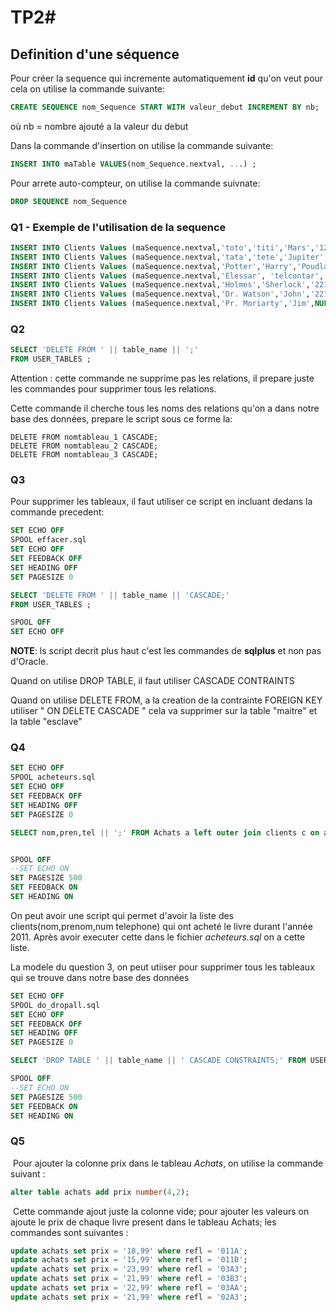 # TP2#

## Definition d'une séquence

Pour créer la sequence qui incremente automatiquement  **id** qu'on veut pour cela on utilise la commande suivante:

```sql
CREATE SEQUENCE nom_Sequence START WITH valeur_debut INCREMENT BY nb;
```

où nb $=$ nombre ajouté a la valeur du debut

Dans la commande d'insertion on utilise la commande suivante:

```sql
INSERT INTO maTable VALUES(nom_Sequence.nextval, ...) ;
```

Pour arrete auto-compteur, on utilise la commande suivnate:

```sql
DROP SEQUENCE nom_Sequence
```

### Q1 - Exemple de l'utilisation de la sequence

```sql
INSERT INTO Clients Values (maSequence.nextval,'toto','titi','Mars','123456789123');
INSERT INTO Clients Values (maSequence.nextval,'tata','tete','Jupiter','234567891231');
INSERT INTO Clients Values (maSequence.nextval,'Potter','Harry','Poudlard','345678912312');
INSERT INTO Clients Values (maSequence.nextval,'Elessar', 'telcontar', 'fennas druinin', '456789123123');
INSERT INTO Clients Values (maSequence.nextval,'Holmes','Sherlock','221b Baker str','567891231234');
INSERT INTO Clients Values (maSequence.nextval,'Dr. Watson','John','221b Baker str','678912312345');
INSERT INTO Clients Values (maSequence.nextval,'Pr. Moriarty','Jim',NULL,NULL);
```

### Q2

```sql
SELECT 'DELETE FROM ' || table_name || ';'
FROM USER_TABLES ;
```

Attention : cette commande ne supprime pas les relations, il prepare juste les commandes pour supprimer tous les relations.

Cette commande il cherche tous les noms des relations qu'on a dans notre base des données, prepare le script sous ce forme la:

```
DELETE FROM nomtableau_1 CASCADE;
DELETE FROM nomtableau_2 CASCADE;
DELETE FROM nomtableau_3 CASCADE;
```

### Q3

Pour supprimer les tableaux, il faut utiliser ce script en incluant dedans la commande precedent:

```sql
SET ECHO OFF
SPOOL effacer.sql
SET ECHO OFF
SET FEEDBACK OFF
SET HEADING OFF
SET PAGESIZE 0

SELECT 'DELETE FROM ' || table_name || 'CASCADE;'
FROM USER_TABLES ;

SPOOL OFF
SET ECHO OFF
```

**NOTE**: ls script decrit plus haut c'est les commandes de **sqlplus** et non pas d'Oracle.

Quand on utilise DROP TABLE, il faut utiliser CASCADE CONTRAINTS

Quand on utilise DELETE FROM, a la creation de la contrainte FOREIGN KEY utiliser " ON DELETE CASCADE " cela va supprimer sur la table "maitre" et la table "esclave"

### Q4

```sql
SET ECHO OFF
SPOOL acheteurs.sql
SET ECHO OFF
SET FEEDBACK OFF
SET HEADING OFF
SET PAGESIZE 0

SELECT nom,pren,tel || ';' FROM Achats a left outer join clients c on a.idcl=c.idcl where a.dateachat >= to_date('01-01-2011','DD-MM-YYYY') and a.dateachat <= to_date('31-12-2011','DD-MM-YYYY')  group by nom,pren,tel;


SPOOL OFF
--SET ECHO ON
SET PAGESIZE 500
SET FEEDBACK ON
SET HEADING ON

```

On peut avoir une script qui permet d'avoir la liste des clients(nom,prenom,num telephone) qui ont acheté le livre durant l'année 2011. Après avoir executer cette dans le fichier *acheteurs.sql* on a cette liste.



La modele du question 3, on peut utiiser pour supprimer tous les tableaux qui se trouve dans notre base des données

```sql
SET ECHO OFF
SPOOL do_dropall.sql
SET ECHO OFF
SET FEEDBACK OFF
SET HEADING OFF
SET PAGESIZE 0

SELECT 'DROP TABLE ' || table_name || ' CASCADE CONSTRAINTS;' FROM USER_TABLES ;

SPOOL OFF
--SET ECHO ON
SET PAGESIZE 500
SET FEEDBACK ON
SET HEADING ON

```





### Q5

​	Pour  ajouter la colonne prix dans le tableau *Achats*, on utilise la commande suivant :

```sql
alter table achats add prix number(4,2);
```

​	Cette commande ajout juste la colonne vide; pour ajouter les valeurs on ajoute le prix de chaque livre present dans le tableau Achats; les commandes sont suivantes :

```sql
update achats set prix = '18,99' where refl = '011A';
update achats set prix = '15,99' where refl = '011B';
update achats set prix = '23,99' where refl = '03A3';
update achats set prix = '21,99' where refl = '03B3';
update achats set prix = '22,99' where refl = '03AA';
update achats set prix = '21,99' where refl = '02A3';
```

